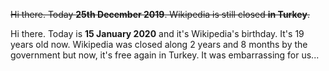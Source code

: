 ~~Hi there. Today **25th December 2019**. Wikipedia is still closed **in Turkey**.~~

Hi there. Today is **15 January 2020** and it's Wikipedia's birthday. It's 19 years old now. Wikipedia was closed along 2 years and 8 months by the government but now, it's free again in Turkey. It was embarrassing for us...
